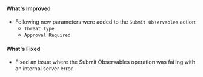 #### What's Improved
- Following new parameters were added to the `Submit Observables` action:
  - `Threat Type`
  - `Approval Required`

#### What's Fixed
- Fixed an issue where the Submit Observables operation was failing with an internal server error.